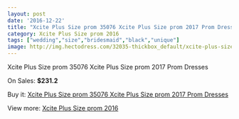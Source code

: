 ```yaml
---
layout: post
date: '2016-12-22'
title: "Xcite Plus Size prom 35076 Xcite Plus Size prom 2017 Prom Dresses"
category: Xcite Plus Size prom 2016
tags: ["wedding","size","bridesmaid","black","unique"]
image: http://img.hectodress.com/32035-thickbox_default/xcite-plus-size-prom-35076-xcite-plus-size-prom-2012-prom-dresses.jpg
---
```

Xcite Plus Size prom 35076 Xcite Plus Size prom 2017 Prom Dresses

On Sales: **$231.2**
<a href="https://www.hectodress.com/xcite-plus-size-prom-2013/14564-xcite-plus-size-prom-35076-xcite-plus-size-prom-2012-prom-dresses.html"><amp-img layout="responsive" width="600" height="600" src="//img.hectodress.com/32035-thickbox_default/xcite-plus-size-prom-35076-xcite-plus-size-prom-2012-prom-dresses.jpg" alt="Xcite Plus Size prom 35076 Xcite Plus Size prom 2017 Prom Dresses 0" /></a>

Buy it: [Xcite Plus Size prom 35076 Xcite Plus Size prom 2017 Prom Dresses](https://www.hectodress.com/xcite-plus-size-prom-2013/14564-xcite-plus-size-prom-35076-xcite-plus-size-prom-2012-prom-dresses.html "Xcite Plus Size prom 35076 Xcite Plus Size prom 2017 Prom Dresses")

View more: [Xcite Plus Size prom 2016](https://www.hectodress.com/260-xcite-plus-size-prom-2013 "Xcite Plus Size prom 2016")